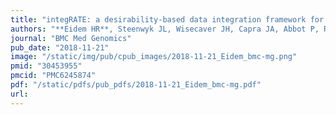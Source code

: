 ```yaml
---
title: "integRATE: a desirability-based data integration framework for the prioritization of candidate genes across heterogeneous omics and its application to preterm birth"
authors: "**Eidem HR**, Steenwyk JL, Wisecaver JH, Capra JA, Abbot P, Rokas A."
journal: "BMC Med Genomics"
pub_date: "2018-11-21"
image: "/static/img/pub/cpub_images/2018-11-21_Eidem_bmc-mg.png"
pmid: "30453955"
pmcid: "PMC6245874"
pdf: "/static/pdfs/pub_pdfs/2018-11-21_Eidem_bmc-mg.pdf"
url: 
---
```

